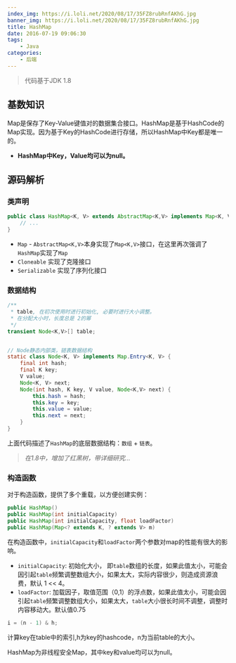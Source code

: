 ```yaml
---
index_img: https://i.loli.net/2020/08/17/35FZ8rubRnfAKhG.jpg
banner_img: https://i.loli.net/2020/08/17/35FZ8rubRnfAKhG.jpg
title: HashMap
date: 2016-07-19 09:06:30
tags:
    - Java
categories:
    - 后端
---
```


> 代码基于JDK 1.8


## 基数知识
Map是保存了Key-Value键值对的数据集合接口。HashMap是基于HashCode的Map实现。因为基于Key的HashCode进行存储，所以HashMap中Key都是唯一的。
- **HashMap中Key，Value均可以为null。**

## 源码解析

### 类声明
```java
public class HashMap<K, V> extends AbstractMap<K,V> implements Map<K, V>, Cloneable, Serializable {
    // ...
}
```
* `Map` -  `AbstractMap<K,V>`本身实现了`Map<K,V>`接口，在这里再次强调了`HashMap`实现了`Map`
* `Cloneable`  实现了克隆接口
* `Serializable`  实现了序列化接口

### 数据结构
```java
/**
 * table, 在初次使用时进行初始化, 必要时进行大小调整。
 * 在分配大小时，长度总是 2的幂
 */
transient Node<K,V>[] table;


// Node静态内部类，链表数据结构
static class Node<K, V> implements Map.Entry<K, V> {
    final int hash;
    final K key;
    V value;
    Node<K, V> next;
    Node(int hash, K key, V value, Node<K,V> next) {
        this.hash = hash;
        this.key = key;
        this.value = value;
        this.next = next;
    }
}
```


上面代码描述了`HashMap`的底层数据结构：`数组` + `链表`。
>*在1.8中，增加了红黑树，带详细研究...*

### 构造函数
对于构造函数，提供了多个重载，以方便创建实例：
```java
public HashMap()
public HashMap(int initialCapacity)
public HashMap(int initialCapacity, float loadFactor)
public HashMap(Map<? extends K, ? extends V> m)
```
在构造函数中，`initialCapacity`和`loadFactor`两个参数对map的性能有很大的影响。
* `initialCapacity`: 初始化大小， 即`table`数组的长度，如果此值太小，可能会因引起`table`频繁调整数组大小，如果太大，实际内容很少，则造成资源浪费，默认 1 << 4。
* `loadFactor`: 加载因子，取值范围（0,1）的浮点数，如果此值太小，可能会因引起`table`频繁调整数组大小，如果太大，`table`大小很长时间不调整，调整时内容移动大。默认值0.75

```java
i = (n - 1) & h;
```
计算key在table中的索引,h为key的hashcode，n为当前table的大小。

HashMap为非线程安全Map，其中key和value均可以为null。
